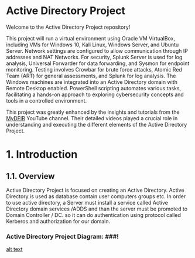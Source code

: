 # Active Directory Project

Welcome to the Active Directory Project repository!

This project will run a virtual environment using Oracle VM VirtualBox, including VMs for Windows 10, Kali Linux, Windows Server, and Ubuntu Server. Network settings are configured to allow communication through IP addresses and NAT Networks. For security, Splunk Server is used for log analysis, Universal Forwarder for data forwarding, and Sysmon for endpoint monitoring. Testing involves Crowbar for brute force attacks, Atomic Red Team (ART) for general assessments, and Splunk for log analysis. The Windows machines are integrated into an Active Directory domain with Remote Desktop enabled. PowerShell scripting automates various tasks, facilitating a hands-on approach to exploring cybersecurity concepts and tools in a controlled environment.

This project was greatly enhanced by the insights and tutorials from the [MyDFIR](https://www.youtube.com/playlist?list=PLEd_qaF8wpnXgdngqfsQtYYGM-IdtuxmC) YouTube channel. Their detailed videos played a crucial role in understanding and executing the different elements of the Active Directory Project.

# **1. Introduction**
## **1.1. Overview**
Active Directory Project is focused on creating an Active Directory.  Active Directory is used as database contain user computers groups  etc. In order to use active directory, a Server must install a service called Active Directory domain services /ADDS and than the server must be promoted to Domain Controller / DC. so it can do authentication using protocol called Kerberos and authorization for our domain.

### Active Directory Project Diagram: ###!
[alt text](<Images/Active Directory Diagram.jpg>)



















